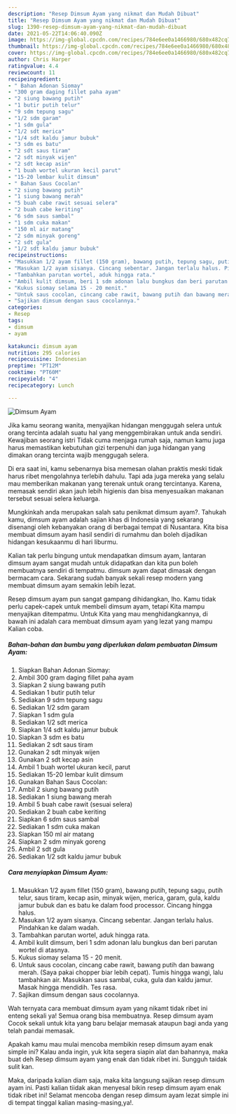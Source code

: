 ```yaml
---
description: "Resep Dimsum Ayam yang nikmat dan Mudah Dibuat"
title: "Resep Dimsum Ayam yang nikmat dan Mudah Dibuat"
slug: 1390-resep-dimsum-ayam-yang-nikmat-dan-mudah-dibuat
date: 2021-05-22T14:06:40.090Z
image: https://img-global.cpcdn.com/recipes/784e6ee0a1466980/680x482cq70/dimsum-ayam-foto-resep-utama.jpg
thumbnail: https://img-global.cpcdn.com/recipes/784e6ee0a1466980/680x482cq70/dimsum-ayam-foto-resep-utama.jpg
cover: https://img-global.cpcdn.com/recipes/784e6ee0a1466980/680x482cq70/dimsum-ayam-foto-resep-utama.jpg
author: Chris Harper
ratingvalue: 4.4
reviewcount: 11
recipeingredient:
- " Bahan Adonan Siomay"
- "300 gram daging fillet paha ayam"
- "2 siung bawang putih"
- "1 butir putih telur"
- "9 sdm tepung sagu"
- "1/2 sdm garam"
- "1 sdm gula"
- "1/2 sdt merica"
- "1/4 sdt kaldu jamur bubuk"
- "3 sdm es batu"
- "2 sdt saus tiram"
- "2 sdt minyak wijen"
- "2 sdt kecap asin"
- "1 buah wortel ukuran kecil parut"
- "15-20 lembar kulit dimsum"
- " Bahan Saus Cocolan"
- "2 siung bawang putih"
- "1 siung bawang merah"
- "5 buah cabe rawit sesuai selera"
- "2 buah cabe keriting"
- "6 sdm saus sambal"
- "1 sdm cuka makan"
- "150 ml air matang"
- "2 sdm minyak goreng"
- "2 sdt gula"
- "1/2 sdt kaldu jamur bubuk"
recipeinstructions:
- "Masukkan 1/2 ayam fillet (150 gram), bawang putih, tepung sagu, putih telur, saus tiram, kecap asin, minyak wijen, merica, garam, gula, kaldu jamur bubuk dan es batu ke dalam food processor. Cincang hingga halus."
- "Masukan 1/2 ayam sisanya. Cincang sebentar. Jangan terlalu halus. Pindahkan ke dalam wadah."
- "Tambahkan parutan wortel, aduk hingga rata."
- "Ambil kulit dimsum, beri 1 sdm adonan lalu bungkus dan beri parutan wortel di atasnya."
- "Kukus siomay selama 15 - 20 menit."
- "Untuk saus cocolan, cincang cabe rawit, bawang putih dan bawang merah. (Saya pakai chopper biar lebih cepat). Tumis hingga wangi, lalu tambahkan air. Masukkan saus sambal, cuka, gula dan kaldu jamur. Masak hingga mendidih. Tes rasa."
- "Sajikan dimsum dengan saus cocolannya."
categories:
- Resep
tags:
- dimsum
- ayam

katakunci: dimsum ayam 
nutrition: 295 calories
recipecuisine: Indonesian
preptime: "PT12M"
cooktime: "PT60M"
recipeyield: "4"
recipecategory: Lunch

---
```



![Dimsum Ayam](https://img-global.cpcdn.com/recipes/784e6ee0a1466980/680x482cq70/dimsum-ayam-foto-resep-utama.jpg)

Jika kamu seorang wanita, menyajikan hidangan menggugah selera untuk orang tercinta adalah suatu hal yang menggembirakan untuk anda sendiri. Kewajiban seorang istri Tidak cuma menjaga rumah saja, namun kamu juga harus memastikan kebutuhan gizi terpenuhi dan juga hidangan yang dimakan orang tercinta wajib menggugah selera.

Di era  saat ini, kamu sebenarnya bisa memesan olahan praktis meski tidak harus ribet mengolahnya terlebih dahulu. Tapi ada juga mereka yang selalu mau memberikan makanan yang terenak untuk orang tercintanya. Karena, memasak sendiri akan jauh lebih higienis dan bisa menyesuaikan makanan tersebut sesuai selera keluarga. 



Mungkinkah anda merupakan salah satu penikmat dimsum ayam?. Tahukah kamu, dimsum ayam adalah sajian khas di Indonesia yang sekarang disenangi oleh kebanyakan orang di berbagai tempat di Nusantara. Kita bisa membuat dimsum ayam hasil sendiri di rumahmu dan boleh dijadikan hidangan kesukaanmu di hari liburmu.

Kalian tak perlu bingung untuk mendapatkan dimsum ayam, lantaran dimsum ayam sangat mudah untuk didapatkan dan kita pun boleh membuatnya sendiri di tempatmu. dimsum ayam dapat dimasak dengan bermacam cara. Sekarang sudah banyak sekali resep modern yang membuat dimsum ayam semakin lebih lezat.

Resep dimsum ayam pun sangat gampang dihidangkan, lho. Kamu tidak perlu capek-capek untuk membeli dimsum ayam, tetapi Kita mampu menyajikan ditempatmu. Untuk Kita yang mau menghidangkannya, di bawah ini adalah cara membuat dimsum ayam yang lezat yang mampu Kalian coba.

<!--inarticleads1-->

##### Bahan-bahan dan bumbu yang diperlukan dalam pembuatan Dimsum Ayam:

1. Siapkan  Bahan Adonan Siomay:
1. Ambil 300 gram daging fillet paha ayam
1. Siapkan 2 siung bawang putih
1. Sediakan 1 butir putih telur
1. Sediakan 9 sdm tepung sagu
1. Sediakan 1/2 sdm garam
1. Siapkan 1 sdm gula
1. Sediakan 1/2 sdt merica
1. Siapkan 1/4 sdt kaldu jamur bubuk
1. Siapkan 3 sdm es batu
1. Sediakan 2 sdt saus tiram
1. Gunakan 2 sdt minyak wijen
1. Gunakan 2 sdt kecap asin
1. Ambil 1 buah wortel ukuran kecil, parut
1. Sediakan 15-20 lembar kulit dimsum
1. Gunakan  Bahan Saus Cocolan:
1. Ambil 2 siung bawang putih
1. Sediakan 1 siung bawang merah
1. Ambil 5 buah cabe rawit (sesuai selera)
1. Sediakan 2 buah cabe keriting
1. Siapkan 6 sdm saus sambal
1. Sediakan 1 sdm cuka makan
1. Siapkan 150 ml air matang
1. Siapkan 2 sdm minyak goreng
1. Ambil 2 sdt gula
1. Sediakan 1/2 sdt kaldu jamur bubuk




<!--inarticleads2-->

##### Cara menyiapkan Dimsum Ayam:

1. Masukkan 1/2 ayam fillet (150 gram), bawang putih, tepung sagu, putih telur, saus tiram, kecap asin, minyak wijen, merica, garam, gula, kaldu jamur bubuk dan es batu ke dalam food processor. Cincang hingga halus.
1. Masukan 1/2 ayam sisanya. Cincang sebentar. Jangan terlalu halus. Pindahkan ke dalam wadah.
1. Tambahkan parutan wortel, aduk hingga rata.
1. Ambil kulit dimsum, beri 1 sdm adonan lalu bungkus dan beri parutan wortel di atasnya.
1. Kukus siomay selama 15 - 20 menit.
1. Untuk saus cocolan, cincang cabe rawit, bawang putih dan bawang merah. (Saya pakai chopper biar lebih cepat). Tumis hingga wangi, lalu tambahkan air. Masukkan saus sambal, cuka, gula dan kaldu jamur. Masak hingga mendidih. Tes rasa.
1. Sajikan dimsum dengan saus cocolannya.




Wah ternyata cara membuat dimsum ayam yang nikamt tidak ribet ini enteng sekali ya! Semua orang bisa membuatnya. Resep dimsum ayam Cocok sekali untuk kita yang baru belajar memasak ataupun bagi anda yang telah pandai memasak.

Apakah kamu mau mulai mencoba membikin resep dimsum ayam enak simple ini? Kalau anda ingin, yuk kita segera siapin alat dan bahannya, maka buat deh Resep dimsum ayam yang enak dan tidak ribet ini. Sungguh taidak sulit kan. 

Maka, daripada kalian diam saja, maka kita langsung sajikan resep dimsum ayam ini. Pasti kalian tiidak akan menyesal bikin resep dimsum ayam enak tidak ribet ini! Selamat mencoba dengan resep dimsum ayam lezat simple ini di tempat tinggal kalian masing-masing,ya!.

